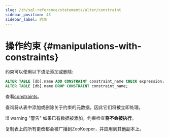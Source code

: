 ```yaml
---
slug: /zh/sql-reference/statements/alter/constraint
sidebar_position: 43
sidebar_label: 约束
---
```


# 操作约束 {#manipulations-with-constraints}

约束可以使用以下语法添加或删除:

``` sql
ALTER TABLE [db].name ADD CONSTRAINT constraint_name CHECK expression;
ALTER TABLE [db].name DROP CONSTRAINT constraint_name;
```

查看[constraints](../../../sql-reference/statements/create/table.md#constraints)。

查询将从表中添加或删除关于约束的元数据，因此它们将被立即处理。

!!! warning "警告"
    如果已有数据被添加，约束检查**将不会被执行**。

复制表上的所有更改都会被广播到ZooKeeper，并应用到其他副本上。